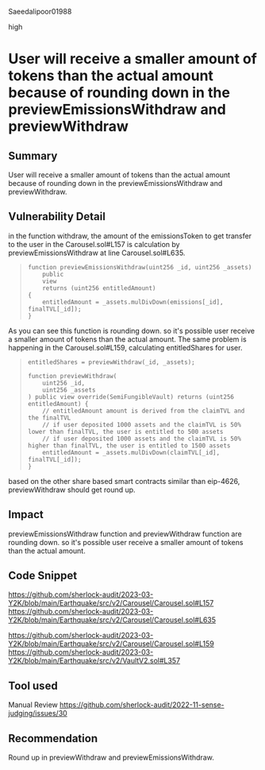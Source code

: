 Saeedalipoor01988

high

# User will receive a smaller amount of tokens than the actual amount because of rounding down in the previewEmissionsWithdraw and previewWithdraw

## Summary
User will receive a smaller amount of tokens than the actual amount because of rounding down in the previewEmissionsWithdraw and previewWithdraw.

## Vulnerability Detail
in the function withdraw, the amount of the emissionsToken to get transfer to the user in the Carousel.sol#L157 is calculation by previewEmissionsWithdraw at line Carousel.sol#L635.

>     function previewEmissionsWithdraw(uint256 _id, uint256 _assets)
>         public
>         view
>         returns (uint256 entitledAmount)
>     {
>         entitledAmount = _assets.mulDivDown(emissions[_id], finalTVL[_id]);
>     }

As you can see this function is rounding down. so it's possible user receive a smaller amount of tokens than the actual amount.
The same problem is happening in the Carousel.sol#L159, calculating entitledShares for user. 

>     entitledShares = previewWithdraw(_id, _assets);
> 
>     function previewWithdraw(
>         uint256 _id,
>         uint256 _assets
>     ) public view override(SemiFungibleVault) returns (uint256 entitledAmount) {
>         // entitledAmount amount is derived from the claimTVL and the finalTVL
>         // if user deposited 1000 assets and the claimTVL is 50% lower than finalTVL, the user is entitled to 500 assets
>         // if user deposited 1000 assets and the claimTVL is 50% higher than finalTVL, the user is entitled to 1500 assets
>         entitledAmount = _assets.mulDivDown(claimTVL[_id], finalTVL[_id]);
>     }

based on the other share based smart contracts similar than eip-4626, previewWithdraw should get round up. 

## Impact
previewEmissionsWithdraw function and previewWithdraw function are rounding down. so it's possible user receive a smaller amount of tokens than the actual amount.

## Code Snippet
https://github.com/sherlock-audit/2023-03-Y2K/blob/main/Earthquake/src/v2/Carousel/Carousel.sol#L157
https://github.com/sherlock-audit/2023-03-Y2K/blob/main/Earthquake/src/v2/Carousel/Carousel.sol#L635

https://github.com/sherlock-audit/2023-03-Y2K/blob/main/Earthquake/src/v2/Carousel/Carousel.sol#L159
https://github.com/sherlock-audit/2023-03-Y2K/blob/main/Earthquake/src/v2/VaultV2.sol#L357

## Tool used
Manual Review
https://github.com/sherlock-audit/2022-11-sense-judging/issues/30

## Recommendation
Round up in previewWithdraw and previewEmissionsWithdraw.